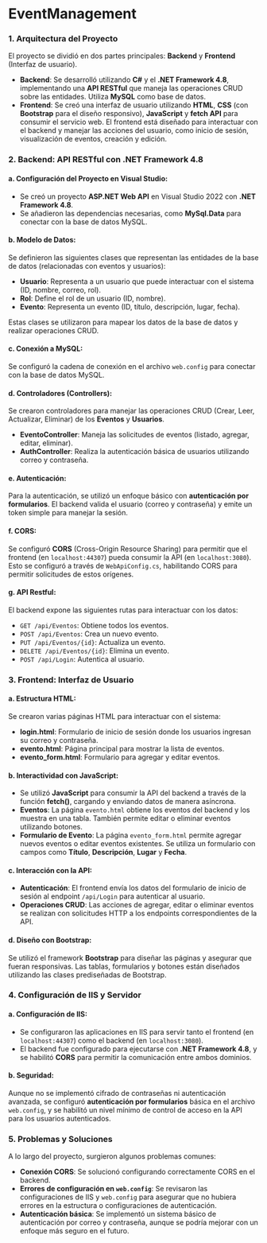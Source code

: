 # EventManagement

### 1. **Arquitectura del Proyecto**

El proyecto se dividió en dos partes principales: **Backend** y **Frontend** (Interfaz de usuario). 

- **Backend**: Se desarrolló utilizando **C#** y el **.NET Framework 4.8**, implementando una **API RESTful** que maneja las operaciones CRUD sobre las entidades. Utiliza **MySQL** como base de datos.
- **Frontend**: Se creó una interfaz de usuario utilizando **HTML**, **CSS** (con **Bootstrap** para el diseño responsivo), **JavaScript** y **fetch API** para consumir el servicio web. El frontend está diseñado para interactuar con el backend y manejar las acciones del usuario, como inicio de sesión, visualización de eventos, creación y edición.

### 2. **Backend: API RESTful con .NET Framework 4.8**

#### a. **Configuración del Proyecto en Visual Studio**:
- Se creó un proyecto **ASP.NET Web API** en Visual Studio 2022 con **.NET Framework 4.8**.
- Se añadieron las dependencias necesarias, como **MySql.Data** para conectar con la base de datos MySQL.
  
#### b. **Modelo de Datos**:
Se definieron las siguientes clases que representan las entidades de la base de datos (relacionadas con eventos y usuarios):
  - **Usuario**: Representa a un usuario que puede interactuar con el sistema (ID, nombre, correo, rol).
  - **Rol**: Define el rol de un usuario (ID, nombre).
  - **Evento**: Representa un evento (ID, título, descripción, lugar, fecha).

Estas clases se utilizaron para mapear los datos de la base de datos y realizar operaciones CRUD.

#### c. **Conexión a MySQL**:
Se configuró la cadena de conexión en el archivo `web.config` para conectar con la base de datos MySQL.
  
#### d. **Controladores (Controllers)**:
Se crearon controladores para manejar las operaciones CRUD (Crear, Leer, Actualizar, Eliminar) de los **Eventos** y **Usuarios**.
  - **EventoController**: Maneja las solicitudes de eventos (listado, agregar, editar, eliminar).
  - **AuthController**: Realiza la autenticación básica de usuarios utilizando correo y contraseña.

#### e. **Autenticación**:
Para la autenticación, se utilizó un enfoque básico con **autenticación por formularios**. El backend valida el usuario (correo y contraseña) y emite un token simple para manejar la sesión.

#### f. **CORS**:
Se configuró **CORS** (Cross-Origin Resource Sharing) para permitir que el frontend (en `localhost:44307`) pueda consumir la API (en `localhost:3080`). Esto se configuró a través de `WebApiConfig.cs`, habilitando CORS para permitir solicitudes de estos orígenes.

#### g. **API Restful**:
El backend expone las siguientes rutas para interactuar con los datos:
- `GET /api/Eventos`: Obtiene todos los eventos.
- `POST /api/Eventos`: Crea un nuevo evento.
- `PUT /api/Eventos/{id}`: Actualiza un evento.
- `DELETE /api/Eventos/{id}`: Elimina un evento.
- `POST /api/Login`: Autentica al usuario.

### 3. **Frontend: Interfaz de Usuario**

#### a. **Estructura HTML**:
Se crearon varias páginas HTML para interactuar con el sistema:
  - **login.html**: Formulario de inicio de sesión donde los usuarios ingresan su correo y contraseña.
  - **evento.html**: Página principal para mostrar la lista de eventos.
  - **evento_form.html**: Formulario para agregar y editar eventos.

#### b. **Interactividad con JavaScript**:
- Se utilizó **JavaScript** para consumir la API del backend a través de la función **fetch()**, cargando y enviando datos de manera asíncrona.
- **Eventos**: La página `evento.html` obtiene los eventos del backend y los muestra en una tabla. También permite editar o eliminar eventos utilizando botones.
- **Formulario de Evento**: La página `evento_form.html` permite agregar nuevos eventos o editar eventos existentes. Se utiliza un formulario con campos como **Título**, **Descripción**, **Lugar** y **Fecha**.

#### c. **Interacción con la API**:
- **Autenticación**: El frontend envía los datos del formulario de inicio de sesión al endpoint `/api/Login` para autenticar al usuario.
- **Operaciones CRUD**: Las acciones de agregar, editar o eliminar eventos se realizan con solicitudes HTTP a los endpoints correspondientes de la API.

#### d. **Diseño con Bootstrap**:
Se utilizó el framework **Bootstrap** para diseñar las páginas y asegurar que fueran responsivas. Las tablas, formularios y botones están diseñados utilizando las clases prediseñadas de Bootstrap.

### 4. **Configuración de IIS y Servidor**

#### a. **Configuración de IIS**:
- Se configuraron las aplicaciones en IIS para servir tanto el frontend (en `localhost:44307`) como el backend (en `localhost:3080`).
- El backend fue configurado para ejecutarse con **.NET Framework 4.8**, y se habilitó **CORS** para permitir la comunicación entre ambos dominios.

#### b. **Seguridad**:
Aunque no se implementó cifrado de contraseñas ni autenticación avanzada, se configuró **autenticación por formularios** básica en el archivo `web.config`, y se habilitó un nivel mínimo de control de acceso en la API para los usuarios autenticados.

### 5. **Problemas y Soluciones**

A lo largo del proyecto, surgieron algunos problemas comunes:
- **Conexión CORS**: Se solucionó configurando correctamente CORS en el backend.
- **Errores de configuración en `web.config`**: Se revisaron las configuraciones de IIS y `web.config` para asegurar que no hubiera errores en la estructura o configuraciones de autenticación.
- **Autenticación básica**: Se implementó un sistema básico de autenticación por correo y contraseña, aunque se podría mejorar con un enfoque más seguro en el futuro.
